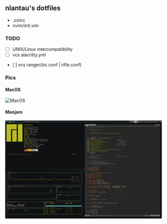## nlantau's dotfiles

* .zshrc
* nvim/init.vim

### TODO
- [ ] UNIX/Linux intercompatibility
- [ ] vcs alacritty.yml
- [ ] vcs ranger/(rc.conf | rifle.conf)

### Pics

#### MacOS
![MacOS](mac.png)

#### Manjaro
![Manjaro](man.png)
